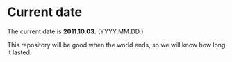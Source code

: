 # Current date

The current date is **2011.10.03.** (YYYY.MM.DD.)

This repository will be good when the world ends, so we will know how long it lasted.